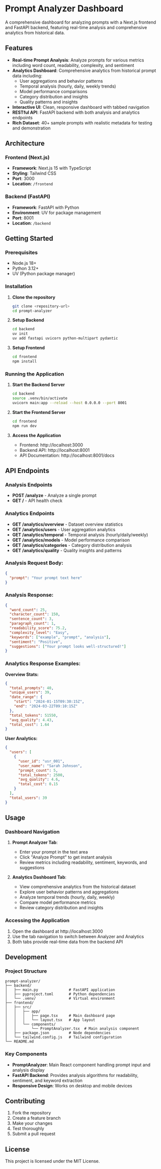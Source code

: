 # Prompt Analyzer Dashboard

A comprehensive dashboard for analyzing prompts with a Next.js frontend and FastAPI backend, featuring real-time analysis and comprehensive analytics from historical data.

## Features

- **Real-time Prompt Analysis**: Analyze prompts for various metrics including word count, readability, complexity, and sentiment
- **Analytics Dashboard**: Comprehensive analytics from historical prompt data including:
  - User aggregations and behavior patterns
  - Temporal analysis (hourly, daily, weekly trends)
  - Model performance comparisons
  - Category distribution and insights
  - Quality patterns and insights
- **Interactive UI**: Clean, responsive dashboard with tabbed navigation
- **RESTful API**: FastAPI backend with both analysis and analytics endpoints
- **Rich Dataset**: 40+ sample prompts with realistic metadata for testing and demonstration

## Architecture

### Frontend (Next.js)
- **Framework**: Next.js 15 with TypeScript
- **Styling**: Tailwind CSS
- **Port**: 3000
- **Location**: `/frontend`

### Backend (FastAPI)
- **Framework**: FastAPI with Python
- **Environment**: UV for package management
- **Port**: 8001
- **Location**: `/backend`

## Getting Started

### Prerequisites
- Node.js 18+ 
- Python 3.12+
- UV (Python package manager)

### Installation

1. **Clone the repository**
   ```bash
   git clone <repository-url>
   cd prompt-analyzer
   ```

2. **Setup Backend**
   ```bash
   cd backend
   uv init
   uv add fastapi uvicorn python-multipart pydantic
   ```

3. **Setup Frontend**
   ```bash
   cd frontend
   npm install
   ```

### Running the Application

1. **Start the Backend Server**
   ```bash
   cd backend
   source .venv/bin/activate
   uvicorn main:app --reload --host 0.0.0.0 --port 8001
   ```

2. **Start the Frontend Server**
   ```bash
   cd frontend
   npm run dev
   ```

3. **Access the Application**
   - Frontend: http://localhost:3000
   - Backend API: http://localhost:8001
   - API Documentation: http://localhost:8001/docs

## API Endpoints

### Analysis Endpoints
- **POST /analyze** - Analyze a single prompt
- **GET /** - API health check

### Analytics Endpoints
- **GET /analytics/overview** - Dataset overview statistics
- **GET /analytics/users** - User aggregation analytics
- **GET /analytics/temporal** - Temporal analysis (hourly/daily/weekly)
- **GET /analytics/models** - Model performance comparison
- **GET /analytics/categories** - Category distribution analysis
- **GET /analytics/quality** - Quality insights and patterns

### Analysis Request Body:
```json
{
  "prompt": "Your prompt text here"
}
```

### Analysis Response:
```json
{
  "word_count": 25,
  "character_count": 150,
  "sentence_count": 3,
  "paragraph_count": 1,
  "readability_score": 75.2,
  "complexity_level": "Easy",
  "keywords": ["example", "prompt", "analysis"],
  "sentiment": "Positive",
  "suggestions": ["Your prompt looks well-structured!"]
}
```

### Analytics Response Examples:

**Overview Stats:**
```json
{
  "total_prompts": 40,
  "unique_users": 39,
  "date_range": {
    "start": "2024-01-15T09:30:15Z",
    "end": "2024-03-22T09:10:15Z"
  },
  "total_tokens": 51550,
  "avg_quality": 4.43,
  "total_cost": 1.64
}
```

**User Analytics:**
```json
{
  "users": [
    {
      "user_id": "usr_001",
      "user_name": "Sarah Johnson",
      "prompt_count": 5,
      "total_tokens": 2500,
      "avg_quality": 4.6,
      "total_cost": 0.15
    }
  ],
  "total_users": 39
}
```

## Usage

### Dashboard Navigation

1. **Prompt Analyzer Tab**: 
   - Enter your prompt in the text area
   - Click "Analyze Prompt" to get instant analysis
   - Review metrics including readability, sentiment, keywords, and suggestions

2. **Analytics Dashboard Tab**:
   - View comprehensive analytics from the historical dataset
   - Explore user behavior patterns and aggregations
   - Analyze temporal trends (hourly, daily, weekly)
   - Compare model performance metrics
   - Review category distribution and insights

### Accessing the Application

1. Open the dashboard at http://localhost:3000
2. Use the tab navigation to switch between Analyzer and Analytics
3. Both tabs provide real-time data from the backend API

## Development

### Project Structure
```
prompt-analyzer/
├── backend/
│   ├── main.py              # FastAPI application
│   ├── pyproject.toml       # Python dependencies
│   └── .venv/               # Virtual environment
├── frontend/
│   ├── src/
│   │   ├── app/
│   │   │   ├── page.tsx     # Main dashboard page
│   │   │   └── layout.tsx   # App layout
│   │   └── components/
│   │       └── PromptAnalyzer.tsx  # Main analysis component
│   ├── package.json         # Node dependencies
│   └── tailwind.config.js   # Tailwind configuration
└── README.md
```

### Key Components

- **PromptAnalyzer**: Main React component handling prompt input and analysis display
- **FastAPI Backend**: Provides analysis algorithms for readability, sentiment, and keyword extraction
- **Responsive Design**: Works on desktop and mobile devices

## Contributing

1. Fork the repository
2. Create a feature branch
3. Make your changes
4. Test thoroughly
5. Submit a pull request

## License

This project is licensed under the MIT License.
